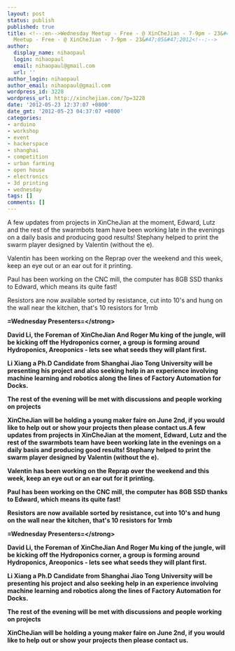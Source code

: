 ```yaml
---
layout: post
status: publish
published: true
title: <!--:en-->Wednesday Meetup - Free - @ XinCheJian - 7-9pm - 23&#47;05&#47;2012<!--:--><!--:zh-->Wednesday
  Meetup - Free - @ XinCheJian - 7-9pm - 23&#47;05&#47;2012<!--:-->
author:
  display_name: nihaopaul
  login: nihaopaul
  email: nihaopaul@gmail.com
  url: ''
author_login: nihaopaul
author_email: nihaopaul@gmail.com
wordpress_id: 3228
wordpress_url: http://xinchejian.com/?p=3228
date: '2012-05-23 12:37:07 +0800'
date_gmt: '2012-05-23 04:37:07 +0800'
categories:
- arduino
- workshop
- event
- hackerspace
- shanghai
- competition
- urban farming
- open house
- electronics
- 3d printing
- wednesday
tags: []
comments: []
---
```

<p><!--:en-->A few updates from projects in XinCheJian at the moment, Edward, Lutz and the rest of the swarmbots team have been working late in the evenings on a daily basis and producing good results! Stephany helped to print the swarm player designed by Valentin (without the e).</p>
<p>Valentin has been working on the Reprap over the weekend and this week, keep an eye out or an ear out for it printing.</p>
<p>Paul has been working on the CNC mill, the computer has 8GB SSD thanks to Edward, which means its quite fast!</p>
<p>Resistors are now available sorted by resistance, cut into 10's and hung on the wall near the kitchen, that's 10 resistors for 1rmb</p>
<p><strong>=Wednesday Presenters=<&#47;strong></p>
<p>David Li, the Foreman of XinCheJian And Roger Mu king of the jungle, will be kicking off the Hydroponics corner, a group is forming around Hydroponics, Areoponics - lets see what seeds they will plant first.</p>
<p>Li Xiang a Ph.D Candidate from Shanghai Jiao Tong University will be presenting his project and also seeking help in an experience involving machine learning and robotics along the lines of Factory Automation for Docks.</p>
<p>The rest of the evening will be met with discussions and people working on projects</p>
<p>XinCheJian will be holding a young maker faire on June 2nd, if you would like to help out or show your projects then please contact us.<!--:--><!--:zh-->A few updates from projects in XinCheJian at the moment, Edward, Lutz and the rest of the swarmbots team have been working late in the evenings on a daily basis and producing good results! Stephany helped to print the swarm player designed by Valentin (without the e).</p>
<p>Valentin has been working on the Reprap over the weekend and this week, keep an eye out or an ear out for it printing.</p>
<p>Paul has been working on the CNC mill, the computer has 8GB SSD thanks to Edward, which means its quite fast!</p>
<p>Resistors are now available sorted by resistance, cut into 10's and hung on the wall near the kitchen, that's 10 resistors for 1rmb</p>
<p><strong>=Wednesday Presenters=<&#47;strong></p>
<p>David Li, the Foreman of XinCheJian And Roger Mu king of the jungle, will be kicking off the Hydroponics corner, a group is forming around Hydroponics, Areoponics - lets see what seeds they will plant first.</p>
<p>Li Xiang a Ph.D Candidate from Shanghai Jiao Tong University will be presenting his project and also seeking help in an experience involving machine learning and robotics along the lines of Factory Automation for Docks.</p>
<p>The rest of the evening will be met with discussions and people working on projects</p>
<p>XinCheJian will be holding a young maker faire on June 2nd, if you would like to help out or show your projects then please contact us.<!--:--></p>
